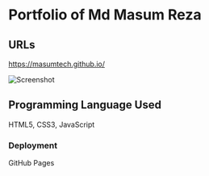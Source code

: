 # Portfolio of Md Masum Reza

## URLs
https://masumtech.github.io/

![Screenshot](screenshot.png)

## Programming Language Used
HTML5, CSS3, JavaScript

### Deployment
GitHub Pages
